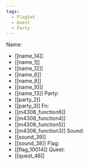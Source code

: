 ```yaml
---
tags:
  - FlagSet
  - Quest
  - Party
---
```

Name:
- [[name_14]]
- [[name_1]]
- [[name_12]]
- [[name_6]]
- [[name_8]]
- [[name_10]]
- [[name_13]]
Party:
- [[party_2]]
- [[party_3]]
Fn:
- [[m4308_function6]]
- [[m4308_function4]]
- [[m4308_function5]]
- [[m4308_function3]]
Sound:
- [[sound_39]]
- [[sound_38]]
Flag:
- [[flag_10014]]
Quest:
- [[quest_46]]
